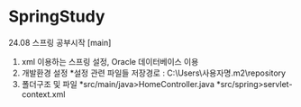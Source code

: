 # SpringStudy
24.08 스프링 공부시작
[main]
1. xml 이용하는 스프링 설정, Oracle 데이터베이스 이용
2. 개발환경 설정
   *설정 관련 파일들 저장경로 :  C:\Users\사용자명\.m2\repository
3. 폴더구조 및 파일
  *src/main/java>HomeController.java
  *src/spring>servlet-context.xml

